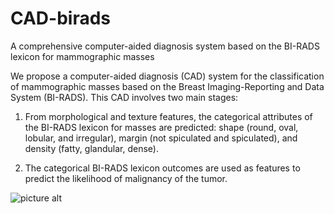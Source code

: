 # CAD-birads
A comprehensive computer-aided diagnosis system based on the BI-RADS lexicon for mammographic masses

We propose a computer-aided diagnosis (CAD) system for the classification of mammographic masses based on the Breast Imaging-Reporting and Data System (BI-RADS). This CAD involves two main stages:

1. From morphological and texture features, the categorical attributes of the BI-RADS lexicon for masses are predicted: shape (round, oval, lobular, and irregular), margin (not spiculated and spiculated), and density (fatty, glandular, dense).

2. The categorical BI-RADS lexicon outcomes are used as features to predict the likelihood of malignancy of the tumor. 

![picture alt](http://via.placeholder.com/200x150 "CAD")
